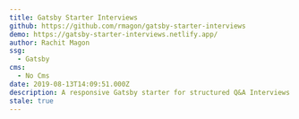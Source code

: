 ```yaml
---
title: Gatsby Starter Interviews
github: https://github.com/rmagon/gatsby-starter-interviews
demo: https://gatsby-starter-interviews.netlify.app/
author: Rachit Magon
ssg:
  - Gatsby
cms:
  - No Cms
date: 2019-08-13T14:09:51.000Z
description: A responsive Gatsby starter for structured Q&A Interviews
stale: true
---
```

